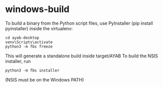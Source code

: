 # windows-build

To build a binary from the Python script files, use PyInstaller (pip install pyinstaller) inside the virtualenv:

    cd ayab-desktop
    venv\Scripts\activate
    python3 -m fbs freeze

This will generate a standalone build inside target/AYAB
To build the NSIS installer, run 
    
    python3 -m fbs installer

(NSIS must be on the Windows PATH)
